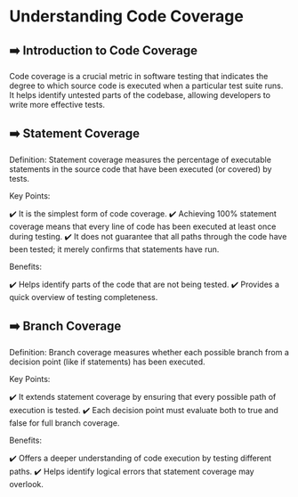 # Understanding Code Coverage

## ➡️ Introduction to Code Coverage
Code coverage is a crucial metric in software testing that indicates the degree to which source code is executed when a particular test suite runs. It helps identify untested parts of the codebase, allowing developers to write more effective tests.

## ➡️ Statement Coverage
Definition: Statement coverage measures the percentage of executable statements in the source code that have been executed (or covered) by tests.

Key Points:

✔️ It is the simplest form of code coverage.
✔️ Achieving 100% statement coverage means that every line of code has been executed at least once during testing.
✔️ It does not guarantee that all paths through the code have been tested; it merely confirms that statements have run.

Benefits:

✔️ Helps identify parts of the code that are not being tested.
✔️ Provides a quick overview of testing completeness.

## ➡️ Branch Coverage
Definition: Branch coverage measures whether each possible branch from a decision point (like if statements) has been executed.

Key Points:

✔️ It extends statement coverage by ensuring that every possible path of execution is tested.
✔️ Each decision point must evaluate both to true and false for full branch coverage.

Benefits:

✔️ Offers a deeper understanding of code execution by testing different paths.
✔️ Helps identify logical errors that statement coverage may overlook.




